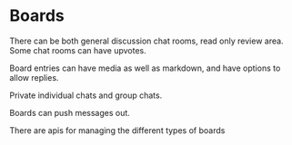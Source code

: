# Boards

There can be both general discussion chat rooms, read only review area. Some chat rooms can have upvotes.

Board entries can have media as well as markdown, and have options to allow replies.

Private individual chats and group chats.

Boards can push messages out.

There are apis for managing the different types of boards